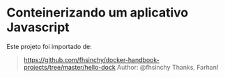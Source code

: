 # Conteinerizando um aplicativo Javascript

Este projeto foi importado de:

> https://github.com/fhsinchy/docker-handbook-projects/tree/master/hello-dock
> Author: @fhsinchy
> Thanks, Farhan!